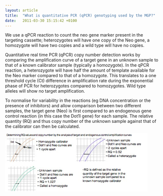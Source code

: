 ```yaml
---
layout: article
title:  "What is quantitative PCR (qPCR) genotyping used by the MGP?"
date:   2011-03-30 15:15:42 +0100
---
```


We use a qPCR reaction to count the neo gene marker present in the targeting cassette; heterozygotes will have one copy of the Neo gene, a homozygote will have two copies and a wild type will have no copies.

Quantitative real time PCR (qPCR) copy number detection works by comparing the amplification curve of a target gene in an unknown sample to that of a known calibrator sample (typically a homozygote). In the qPCR reaction, a heterozygote will have half the amount of template available for the Neo marker compared to that of a homozygote. This translates to a one threshold cycle (Ct) difference in amplification rate during the exponential phase of PCR for heterozygotes compared to homozygotes. Wild type alleles will show no target amplification.

To normalise for variability in the reactions (eg DNA concentration or the presence of inhibitors) and allow comparison between two different samples, the target gene (Neo) is first compared to an endogenous gene control reaction (in this case the Dot1l gene) for each sample. The relative quantity (RQ) and thus copy number of the unknown sample against that of the calibrator can then be calculated.

![alt text][image-QPCR]

[image-QPCR]: /images/QPCR.jpg "qPCR"